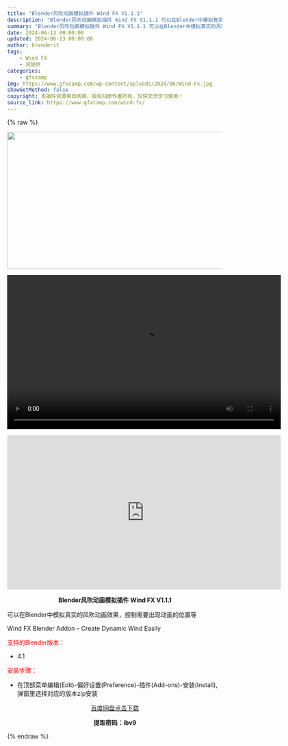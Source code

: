 ```yaml
---
title: "Blender风吹动画模拟插件 Wind FX V1.1.1"
description: "Blender风吹动画模拟插件 Wind FX V1.1.1 可以在Blender中模拟真实的风吹动画效果，控制需要出现动画的位置等 Wind FX Blender Addon – Cre..."
summary: "Blender风吹动画模拟插件 Wind FX V1.1.1 可以在Blender中模拟真实的风吹动画效果，控制需要出现动画的位置等 Wind FX Blender Addon – Cre..."
date: 2024-06-13 00:00:00
updated: 2024-06-13 00:00:00
author: blenderit
tags: 
    - Wind FX
    - 风插件
categories:
    - gfxcamp
img: https://www.gfxcamp.com/wp-content/uploads/2024/06/Wind-Fx.jpg
showGetMethod: false
copyright: 本插件资源来自网络，版权归原作者所有，仅供交流学习使用！
source_link: https://www.gfxcamp.com/wind-fx/
---
```


{% raw %}
<div><p><img decoding="async" class="aligncenter size-full wp-image-122118" src="https://www.gfxcamp.com/wp-content/uploads/2024/06/Wind-Fx.jpg" data-src="https://www.gfxcamp.com/wp-content/uploads/2024/06/Wind-Fx.jpg" alt="" width="640" height="320" data-srcset="https://www.gfxcamp.com/wp-content/uploads/2024/06/Wind-Fx.jpg 640w, https://www.gfxcamp.com/wp-content/uploads/2024/06/Wind-Fx-150x75.jpg 150w" data-sizes="(max-width: 640px) 100vw, 640px"><br>
</p><center><div style="width: 640px;" class="wp-video"><!--[if lt IE 9]><script>document.createElement('video');</script><![endif]-->
<video class="wp-video-shortcode" id="video-122122-1" width="640" height="360" preload="true" controls="controls"><source type="video/mp4" src="http://cloud.video.taobao.com/play/u/null/p/1/e/6/t/1/467054596882.mp4?_=1"></source><a href="http://cloud.video.taobao.com/play/u/null/p/1/e/6/t/1/467054596882.mp4">http://cloud.video.taobao.com/play/u/null/p/1/e/6/t/1/467054596882.mp4</a></video></div></center><p style="text-align: center;"><iframe loading="lazy" src="https://player.youku.com/embed/XNjM5Nzc5Njg4OA==" width="640" height="360" frameborder="0" allowfullscreen="allowfullscreen" data-mce-fragment="1"></iframe></p><p style="text-align: center;"><strong>Blender风吹动画模拟插件 Wind FX V1.1.1</strong></p><p>可以在Blender中模拟真实的风吹动画效果，控制需要出现动画的位置等</p><p>Wind FX Blender Addon – Create Dynamic Wind Easily</p><p style="text-align: left;"><span style="color: #ff0000;">支持的Blender版本：</span></p><ul>
<li style="text-align: left;">4.1</li>
</ul><p><span style="color: #ff0000;">安装步骤：</span></p><ul>
<li>在顶部菜单编辑(Edit)-偏好设置(Preference)-插件(Add-ons)-安装(Install),弹窗里选择对应的版本zip安装</li>
</ul><p style="text-align: center;"><a class="maxbutton-3 maxbutton maxbutton-baidu" target="_blank" rel="noopener" href="https://pan.baidu.com/s/1tKExfDM3pymcqUZjw_ZD6g?pwd=ibv9"><span class="mb-text">百度网盘点击下载</span></a></p><p style="text-align: center;"><strong>提取密码：ibv9</strong></p></div>
<div style="display: none">gfxcamp</div>
{% endraw %}